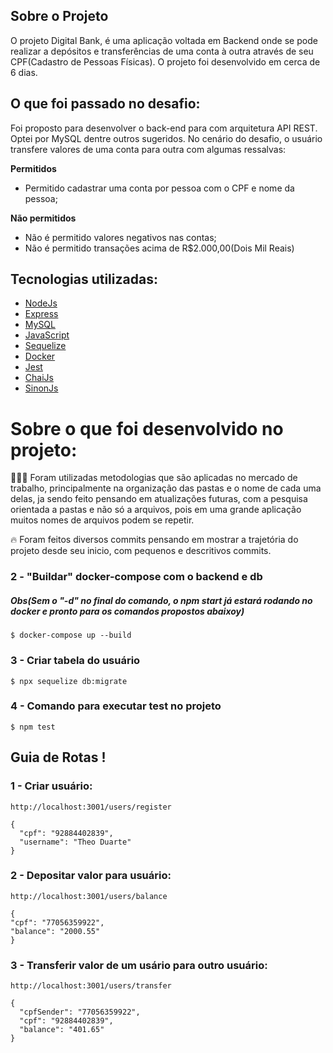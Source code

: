 ## Sobre o Projeto

O projeto Digital Bank, é uma aplicação voltada em Backend onde se pode realizar a depósitos e transferências de uma conta à outra através de seu CPF(Cadastro de Pessoas Físicas). O projeto foi desenvolvido em cerca de 6 dias.<br>

## O que foi passado no desafio:

Foi proposto para desenvolver o back-end para com arquitetura API REST. Optei por MySQL dentre outros sugeridos. No cenário do desafio, o usuário transfere valores de uma conta para outra com algumas ressalvas:

**Permitidos**
 - Permitido cadastrar uma conta por pessoa com o CPF e nome da pessoa;

**Não permitidos**
 - Não é permitido valores negativos nas contas;
 - Não é permitido transações acima de R$2.000,00(Dois Mil Reais)

## Tecnologias utilizadas:

- [NodeJs](https://nodejs.org/pt-br/docs//)
- [Express](https://expressjs.com/pt-br/)
- [MySQL](https://www.mysql.com/)
- [JavaScript](https://developer.mozilla.org/pt-BR/docs/Web/JavaScript)
- [Sequelize](https://sequelize.org/docs/v6/)
- [Docker](https://docs.docker.com/)
- [Jest](https://jestjs.io/pt-BR/)
- [ChaiJs](https://www.chaijs.com/)
- [SinonJs](https://sinonjs.org/)

# Sobre o que foi desenvolvido no projeto:
👨🏾‍💻 Foram utilizadas metodologias que são aplicadas no mercado de trabalho, principalmente na organização das pastas e o nome de cada uma delas, ja sendo feito pensando em atualizações futuras, com a pesquisa orientada a pastas e não só a arquivos, pois em uma grande aplicação muitos nomes de arquivos podem se repetir.

🔥 Foram feitos diversos commits pensando em mostrar a trajetória do projeto desde seu inicio, com pequenos e descritivos commits.

### 2 - "Buildar" docker-compose com o backend e db
##### Obs(Sem o "-d" no final do comando, o npm start já estará rodando no docker e pronto para os comandos propostos abaixoy)
    $ docker-compose up --build

### 3 - Criar tabela do usuário
    $ npx sequelize db:migrate

### 4 - Comando para executar test no projeto
    $ npm test


## Guia de Rotas !

### 1 - Criar usuário:
    http://localhost:3001/users/register

    {
      "cpf": "92884402839",
      "username": "Theo Duarte"
    }

### 2 - Depositar valor para usuário:
    http://localhost:3001/users/balance

    {
    "cpf": "77056359922",
    "balance": "2000.55"
    }

### 3 - Transferir valor de um usário para outro usuário:
    http://localhost:3001/users/transfer

    {
      "cpfSender": "77056359922",
      "cpf": "92884402839",
      "balance": "401.65"
    }